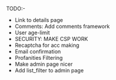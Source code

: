 TODO:-
- Link to details page
- Comments: Add comments framework
- User age-limit
- SECURITY: MAKE CSP WORK
- Recaptcha for acc making
- Email confirmation
- Profanities Filtering
- Make admin page nicer
- Add list_filter to admin page
